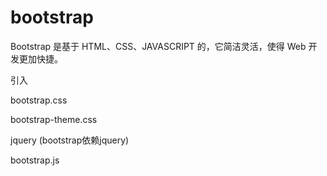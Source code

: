 # bootstrap

Bootstrap 是基于 HTML、CSS、JAVASCRIPT 的，它简洁灵活，使得 Web 开发更加快捷。

引入

bootstrap.css

bootstrap-theme.css

jquery  (bootstrap依赖jquery)

bootstrap.js


